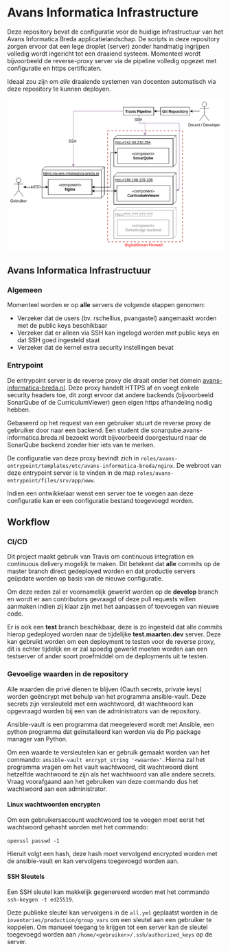 # Avans Informatica Infrastructure

Deze repository bevat de configuratie voor de huidige infrastructuur van het Avans Informatica Breda 
applicatielandschap. De scripts in deze repository zorgen ervoor dat een lege droplet (server)
zonder handmatig ingrijpen volledig wordt ingericht tot een draaiend systeem. Momenteel wordt
bijvoorbeeld de reverse-proxy server via de pipeline volledig opgezet met configuratie
en https certificaten.

Ideaal zou zijn om _alle_ draaiende systemen van docenten automatisch via deze repository
te kunnen deployen.

![Infrastructuur diagram](docs/Avans_Infrastructure_Diagram.png?raw=true "Infrastructuur Diagram")

## Avans Informatica Infrastructuur

### Algemeen

Momenteel worden er op **alle** servers de volgende stappen genomen:
- Verzeker dat de users (bv. rschellius, pvangastel) aangemaakt worden met de public keys beschikbaar
- Verzeker dat er alleen via SSH kan ingelogd worden met public keys en dat SSH goed ingesteld staat
- Verzeker dat de kernel extra security instellingen bevat

### Entrypoint

De entrypoint server is de reverse proxy die draait onder het domein [avans-informatica-breda.nl](https://avans-informatica-breda.nl).
Deze proxy handelt HTTPS af en voegt enkele security headers toe, dit zorgt ervoor
dat andere backends (bijvoorbeeld SonarQube of de CurriculumViewer) geen eigen https
afhandeling nodig hebben.

Gebaseerd op het request van een gebruiker stuurt de reverse proxy
de gebruiker door naar een backend. Een student die 
sonarqube.avans-informatica.breda.nl bezoekt wordt bijvoorbeeld doorgestuurd naar de SonarQube backend
zonder hier iets van te merken. 

De configuratie van deze proxy bevindt zich in `roles/avans-entrypoint/templates/etc/avans-informatica-breda/nginx`.
De webroot van deze entrypoint server is te vinden in de map `roles/avans-entrypoint/files/srv/app/www`.

Indien een ontwikkelaar wenst een server toe te voegen aan deze configuratie kan er een configuratie bestand
toegevoegd worden.

## Workflow

### CI/CD

Dit project maakt gebruik van Travis om continuous integration en continuous delivery
mogelijk te maken. Dit betekent dat **alle** commits op de master branch direct
gedeployed worden en dat productie servers geüpdate worden op basis van de
nieuwe configuratie.

Om deze reden zal er voornamelijk gewerkt worden op de **develop** branch en wordt er aan
contributors gevraagd of deze pull requests willen aanmaken indien zij klaar zijn
met het aanpassen of toevoegen van nieuwe code.

Er is ook een **test** branch beschikbaar, deze is zo ingesteld dat alle commits hierop
gedeployed worden naar de tijdelijke **test.maarten.dev** server. Deze kan gebruikt
worden om een deployment te testen voor de reverse proxy, dit is echter tijdelijk
en er zal spoedig gewerkt moeten worden aan een testserver of ander
soort proefmiddel om de deployments uit te testen.

### Gevoelige waarden in de repository

Alle waarden die privé dienen te blijven (Oauth secrets, private keys) worden
geëncrypt met behulp van het programma ansible-vault. Deze secrets zijn versleuteld met een wachtwoord,
dit wachtwoord kan opgevraagd worden bij een van de administrators van de repository.

Ansible-vault is een programma dat meegeleverd wordt met Ansible, een python
programma dat geïnstalleerd kan worden via de Pip package manager van Python.

Om een waarde  te versleutelen kan er gebruik gemaakt worden van het commando:
`ansible-vault encrypt_string '<waarde>'`. Hierna zal het programma vragen om het 
vault wachtwoord, dit wachtwoord dient hetzelfde wachtwoord te zijn als het wachtwoord
van alle andere secrets. Vraag voorafgaand aan het gebruiken van deze commando dus
het wachtwoord aan een administrator.

#### Linux wachtwoorden encrypten

Om een gebruikersaccount wachtwoord toe te voegen moet eerst het wachtwoord gehasht worden
met het commando:

`openssl passwd -1`

Hieruit volgt een hash, deze hash moet vervolgend encrypted worden met de ansible-vault
en kan vervolgens toegevoegd worden aan.

#### SSH Sleutels

Een SSH sleutel kan makkelijk gegenereerd worden met het commando `ssh-keygen -t ed25519`.

Deze publieke sleutel kan vervolgens in de `all.yml` geplaatst worden in de `inventories/production/group_vars`
om een sleutel aan een gebruiker te koppelen. Om manueel toegang te krijgen tot een server
kan de sleutel toegevoegd worden aan `/home/<gebruiker>/.ssh/authorized_keys` op de server.
